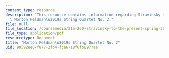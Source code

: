 ```yaml
---
content_type: resource
description: "This resource contains information regarding Stravinsky to the present:\
  \ Morton Feldman\u2019s String Quartet No. 2."
file: null
file_location: /coursemedia/21m-260-stravinsky-to-the-present-spring-2016/99592ee8f8772fb4fca618f6fb8977aa_MIT21M_260S16_MortonFeldm.pdf
file_type: application/pdf
resourcetype: Document
title: "Morton Feldman\u2019s String Quartet No. 2"
uid: 99592ee8-f877-2fb4-fca6-18f6fb8977aa
---
```

